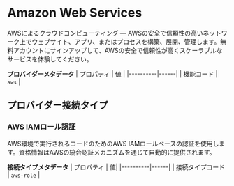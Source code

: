 # Amazon Web Services
AWSによるクラウドコンピューティング — AWSの安全で信頼性の高いネットワーク上でウェブサイト、アプリ、またはプロセスを構築、展開、管理します。無料アカウントにサインアップして、AWSの安全で信頼性が高くスケーラブルなサービスを体験してください。

**プロバイダーメタデータ**
| プロパティ | 値 |
|----------|------|
| 機能コード | `aws` |

## プロバイダー接続タイプ

### AWS IAMロール認証
AWS環境で実行されるコードのためのAWS IAMロールベースの認証を使用します。資格情報はAWSの統合認証メカニズムを通じて自動的に提供されます。

**接続タイプメタデータ**
| プロパティ | 値|
|----------|------|
| 接続タイプコード | `aws-role` |